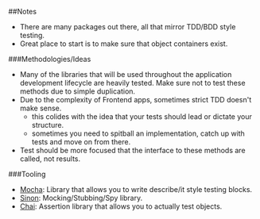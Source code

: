 ##Notes

* There are many packages out there, all that mirror TDD/BDD style testing.
* Great place to start is to make sure that object containers exist.

###Methodologies/Ideas

* Many of the libraries that will be used throughout the application development
lifecycle are heavily tested. Make sure not to test these methods due to simple duplication.
* Due to the complexity of Frontend apps, sometimes strict TDD doesn't make sense.
  * this colides with the idea that your tests should lead or dictate your structure.
  * sometimes you need to spitball an implementation, catch up with tests and move on from there.
* Test should be more focused that the interface to these methods are called, not results.

###Tooling

* [Mocha][1]: Library that allows you to write describe/it style testing blocks.
* [Sinon][2]: Mocking/Stubbing/Spy library.
* [Chai][1]: Assertion library that allows you to actually test objects.

[1]: '/MochaJs'
[2]: '/SinonJs'